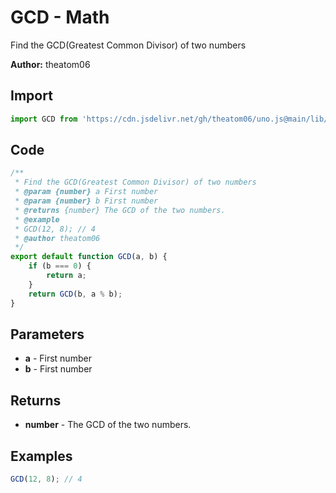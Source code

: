 # GCD - Math
Find the GCD(Greatest Common Divisor) of two numbers

**Author:** theatom06

## Import 

```js
import GCD from 'https://cdn.jsdelivr.net/gh/theatom06/uno.js@main/lib/Math/GCD';
```

## Code
```js
/**
 * Find the GCD(Greatest Common Divisor) of two numbers
 * @param {number} a First number
 * @param {number} b First number
 * @returns {number} The GCD of the two numbers.
 * @example
 * GCD(12, 8); // 4
 * @author theatom06
 */
export default function GCD(a, b) {
    if (b === 0) {
        return a;
    }
    return GCD(b, a % b);
}
```

## Parameters
* **a** - First number
* **b** - First number


## Returns
* **number** - The GCD of the two numbers.


## Examples
```js
GCD(12, 8); // 4

```
